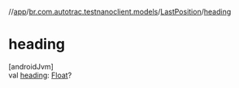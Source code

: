//[app](../../../index.md)/[br.com.autotrac.testnanoclient.models](../index.md)/[LastPosition](index.md)/[heading](heading.md)

# heading

[androidJvm]\
val [heading](heading.md): [Float](https://kotlinlang.org/api/latest/jvm/stdlib/kotlin/-float/index.html)?
